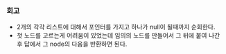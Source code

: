 ### 회고
- 2개의 각각 리스트에 대해서 포인터를 가지고 하나가 null이 될때까지 순회한다.
- 첫 노드를 고르는게 어려움이 있었는데 임의의 노드를 만들어서 그 뒤에 붙여 나간 후 답에서 그 node의 다음을 반환하면 된다.